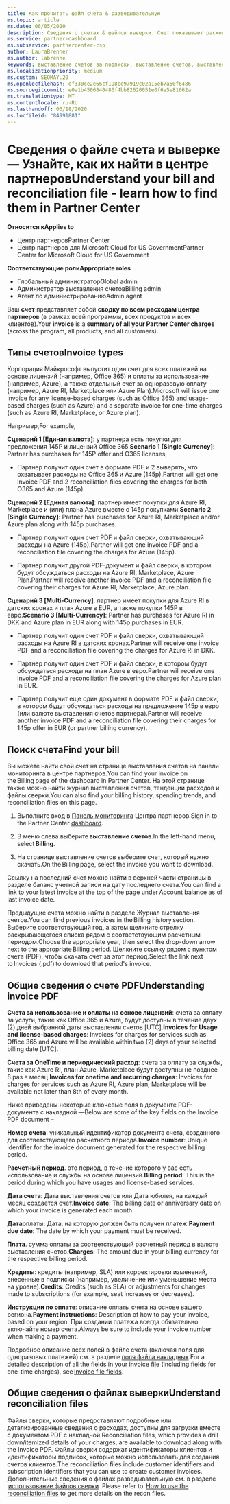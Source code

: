 ```yaml
---
title: Как прочитать файл счета & разведывательную
ms.topic: article
ms.date: 06/05/2020
description: Сведения о счетах & файлов выверки. Счет показывает расходы центра партнеров по программе, продуктам и клиентам за этот ежемесячный период.
ms.service: partner-dashboard
ms.subservice: partnercenter-csp
author: LauraBrenner
ms.author: labrenne
keywords: выставление счетов за подписки, выставление счетов, выставления счетов в центре партнеров, просмотр счета, счет, счет центра партнеров, счет CSP, где мой счет?
ms.localizationpriority: medium
ms.custom: SEOMAY.20
ms.openlocfilehash: df330ce2e66cf198ce97919c02a15eb7a50f6486
ms.sourcegitcommit: e0a1b4506840486f4bb82620051e0f6a5e81662a
ms.translationtype: MT
ms.contentlocale: ru-RU
ms.lasthandoff: 06/18/2020
ms.locfileid: "84991881"
---
```

# <a name="understand-your-bill-and-reconciliation-file---learn-how-to-find-them-in-partner-center"></a><span data-ttu-id="5a59f-105">Сведения о файле счета и выверке — Узнайте, как их найти в центре партнеров</span><span class="sxs-lookup"><span data-stu-id="5a59f-105">Understand your bill and reconciliation file - learn how to find them in Partner Center</span></span>

<span data-ttu-id="5a59f-106">**Относится к**</span><span class="sxs-lookup"><span data-stu-id="5a59f-106">**Applies to**</span></span>

- <span data-ttu-id="5a59f-107">Центр партнеров</span><span class="sxs-lookup"><span data-stu-id="5a59f-107">Partner Center</span></span>
- <span data-ttu-id="5a59f-108">Центр партнеров для Microsoft Cloud for US Government</span><span class="sxs-lookup"><span data-stu-id="5a59f-108">Partner Center for Microsoft Cloud for US Government</span></span>

<span data-ttu-id="5a59f-109">**Соответствующие роли**</span><span class="sxs-lookup"><span data-stu-id="5a59f-109">**Appropriate roles**</span></span>

- <span data-ttu-id="5a59f-110">Глобальный администратор</span><span class="sxs-lookup"><span data-stu-id="5a59f-110">Global admin</span></span>
- <span data-ttu-id="5a59f-111">Администратор выставления счетов</span><span class="sxs-lookup"><span data-stu-id="5a59f-111">Billing admin</span></span>
- <span data-ttu-id="5a59f-112">Агент по администрированию</span><span class="sxs-lookup"><span data-stu-id="5a59f-112">Admin agent</span></span>


<span data-ttu-id="5a59f-113">Ваш **счет** представляет собой **сводку по всем расходам центра партнеров** (в рамках всей программы, всех продуктов и всех клиентов).</span><span class="sxs-lookup"><span data-stu-id="5a59f-113">Your **invoice** is a **summary of all your Partner Center charges** (across the program, all products, and all customers).</span></span> 

## <a name="invoice-types"></a><span data-ttu-id="5a59f-114">Типы счетов</span><span class="sxs-lookup"><span data-stu-id="5a59f-114">Invoice types</span></span>

<span data-ttu-id="5a59f-115">Корпорация Майкрософт выпустит один счет для всех платежей на основе лицензий (например, Office 365) и оплаты за использование (например, Azure), а также отдельный счет за одноразовую оплату (например, Azure RI, Marketplace или Azure Plan).</span><span class="sxs-lookup"><span data-stu-id="5a59f-115">Microsoft will issue one invoice for any license-based charges (such as Office 365) and usage-based charges (such as Azure) and a separate invoice for one-time charges (such as Azure RI, Marketplace, or Azure plan).</span></span>

<span data-ttu-id="5a59f-116">Например,</span><span class="sxs-lookup"><span data-stu-id="5a59f-116">For example,</span></span>  

<span data-ttu-id="5a59f-117">**Сценарий 1 [Единая валюта]**: у партнера есть покупки для предложения 145P и лицензий Office 365.</span><span class="sxs-lookup"><span data-stu-id="5a59f-117">**Scenario 1 [Single Currency]**: Partner has purchases for 145P offer and O365 licenses,</span></span>  

- <span data-ttu-id="5a59f-118">Партнер получит один счет в формате PDF и 2 выверять, что охватывает расходы на Office 365 и Azure (145p).</span><span class="sxs-lookup"><span data-stu-id="5a59f-118">Partner will get one invoice PDF and 2 reconciliation files covering the charges for both O365 and Azure (145p).</span></span>  

<span data-ttu-id="5a59f-119">**Сценарий 2 [Единая валюта]**: партнер имеет покупки для Azure RI, Marketplace и (или) плана Azure вместе с 145p покупками.</span><span class="sxs-lookup"><span data-stu-id="5a59f-119">**Scenario 2 [Single Currency]**: Partner has purchases for Azure RI, Marketplace and/or Azure plan along with 145p purchases.</span></span>

- <span data-ttu-id="5a59f-120">Партнер получит один счет PDF и файл сверки, охватывающий расходы на Azure (145p).</span><span class="sxs-lookup"><span data-stu-id="5a59f-120">Partner will get one invoice PDF and a reconciliation file covering the charges for Azure (145p).</span></span> 

- <span data-ttu-id="5a59f-121">Партнер получит другой PDF-документ и файл сверки, в котором будут обсуждаться расходы на Azure RI, Marketplace, Azure Plan.</span><span class="sxs-lookup"><span data-stu-id="5a59f-121">Partner will receive another invoice PDF and a reconciliation file covering their charges for Azure RI, Marketplace, Azure plan.</span></span> 

<span data-ttu-id="5a59f-122">**Сценарий 3 [Multi-Currency]**: партнер имеет покупки для Azure RI в датских кронах и план Azure в EUR, а также покупки 145P в евро.</span><span class="sxs-lookup"><span data-stu-id="5a59f-122">**Scenario 3 [Multi-Currency]**: Partner has purchases for Azure RI in DKK and Azure plan in EUR along with 145p purchases in EUR.</span></span>

- <span data-ttu-id="5a59f-123">Партнер получит один счет PDF и файл сверки, охватывающий расходы на Azure RI в датских кронах.</span><span class="sxs-lookup"><span data-stu-id="5a59f-123">Partner will receive one invoice PDF and a reconciliation file covering the charges for Azure RI in DKK.</span></span> 

- <span data-ttu-id="5a59f-124">Партнер получит один счет PDF и файл сверки, в котором будут обсуждаться расходы на план Azure в евро.</span><span class="sxs-lookup"><span data-stu-id="5a59f-124">Partner will receive one invoice PDF and a reconciliation file covering the charges for Azure plan in EUR.</span></span> 

- <span data-ttu-id="5a59f-125">Партнер получит еще один документ в формате PDF и файл сверки, в котором будут обсуждаться расходы на предложение 145p в евро (или валюте выставления счетов партнера).</span><span class="sxs-lookup"><span data-stu-id="5a59f-125">Partner will receive another invoice PDF and a reconciliation file covering their charges for 145p offer in EUR (or partner billing currency).</span></span> 

## <a name="find-your-bill"></a><span data-ttu-id="5a59f-126">Поиск счета</span><span class="sxs-lookup"><span data-stu-id="5a59f-126">Find your bill</span></span> 

<span data-ttu-id="5a59f-127">Вы можете найти свой счет на странице выставления счетов на панели мониторинга в центре партнеров.</span><span class="sxs-lookup"><span data-stu-id="5a59f-127">You can find your invoice on the Billing page of the dashboard in Partner Center.</span></span> <span data-ttu-id="5a59f-128">На этой странице также можно найти журнал выставления счетов, тенденции расходов и файлы сверки.</span><span class="sxs-lookup"><span data-stu-id="5a59f-128">You can also find your billing history, spending trends, and reconciliation files on this page.</span></span> 

1. <span data-ttu-id="5a59f-129">Выполните вход в [Панель мониторинга](https://partner.microsoft.com/dashboard/home) Центра партнеров.</span><span class="sxs-lookup"><span data-stu-id="5a59f-129">Sign in to the Partner Center [dashboard](https://partner.microsoft.com/dashboard/home).</span></span> 

2. <span data-ttu-id="5a59f-130">В меню слева выберите **выставление счетов**.</span><span class="sxs-lookup"><span data-stu-id="5a59f-130">In the left-hand menu, select **Billing**.</span></span> 

3. <span data-ttu-id="5a59f-131">На странице выставление счетов выберите счет, который нужно скачать.</span><span class="sxs-lookup"><span data-stu-id="5a59f-131">On the Billing page, select the invoice you want to download.</span></span> 

<span data-ttu-id="5a59f-132">Ссылку на последний счет можно найти в верхней части страницы в разделе баланс учетной записи на дату последнего счета.</span><span class="sxs-lookup"><span data-stu-id="5a59f-132">You can find a link to your latest invoice at the top of the page under Account balance as of last invoice date.</span></span> 

<span data-ttu-id="5a59f-133">Предыдущие счета можно найти в разделе Журнал выставления счетов.</span><span class="sxs-lookup"><span data-stu-id="5a59f-133">You can find previous invoices in the Billing history section.</span></span> <span data-ttu-id="5a59f-134">Выберите соответствующий год, а затем щелкните стрелку раскрывающегося списка рядом с соответствующим расчетным периодом.</span><span class="sxs-lookup"><span data-stu-id="5a59f-134">Choose the appropriate year, then select the drop-down arrow next to the appropriate Billing period.</span></span> <span data-ttu-id="5a59f-135">Щелкните ссылку рядом с пунктом счета (PDF), чтобы скачать счет за этот период.</span><span class="sxs-lookup"><span data-stu-id="5a59f-135">Select the link next to Invoices (.pdf) to download that period's invoice.</span></span> 

## <a name="understanding-invoice-pdf"></a><span data-ttu-id="5a59f-136">Общие сведения о счете PDF</span><span class="sxs-lookup"><span data-stu-id="5a59f-136">Understanding invoice PDF</span></span> 

<span data-ttu-id="5a59f-137">**Счета за использование и оплаты на основе лицензий**: счета за оплату за услуги, такие как Office 365 и Azure, будут доступны в течение двух (2) дней выбранной даты выставления счетов [UTC].</span><span class="sxs-lookup"><span data-stu-id="5a59f-137">**Invoices for Usage and license-based charges**: Invoices for charges for services such as Office 365 and Azure will be available within two (2) days of your selected billing date [UTC].</span></span>  

<span data-ttu-id="5a59f-138">**Счета за OneTime и периодический расход**: счета за оплату за службы, такие как Azure RI, план Azure, Marketplace будут доступны не позднее 8 раз в месяц.</span><span class="sxs-lookup"><span data-stu-id="5a59f-138">**Invoices for onetime and recurring charges**: Invoices for charges for services such as Azure RI, Azure plan, Marketplace will be available not later than 8th of every month.</span></span>  

<span data-ttu-id="5a59f-139">Ниже приведены некоторые ключевые поля в документе PDF-документа с накладной —</span><span class="sxs-lookup"><span data-stu-id="5a59f-139">Below are some of the key fields on the Invoice PDF document –</span></span>

<span data-ttu-id="5a59f-140">**Номер счета**: уникальный идентификатор документа счета, созданного для соответствующего расчетного периода.</span><span class="sxs-lookup"><span data-stu-id="5a59f-140">**Invoice number**: Unique identifier for the invoice document generated for the respective billing period.</span></span> 

<span data-ttu-id="5a59f-141">**Расчетный период**. это период, в течение которого у вас есть использование и службы на основе лицензий.</span><span class="sxs-lookup"><span data-stu-id="5a59f-141">**Billing period**: This is the period during which you have usages and license-based services.</span></span> 

<span data-ttu-id="5a59f-142">**Дата счета**: Дата выставления счетов или Дата юбилея, на каждый месяц создается счет.</span><span class="sxs-lookup"><span data-stu-id="5a59f-142">**Invoice date**: The billing date or anniversary date on which your invoice is generated each month.</span></span> 

<span data-ttu-id="5a59f-143">**Дата**оплаты: Дата, на которую должен быть получен платеж.</span><span class="sxs-lookup"><span data-stu-id="5a59f-143">**Payment due date**: The date by which your payment must be received.</span></span> 

<span data-ttu-id="5a59f-144">**Плата**. сумма оплаты за соответствующий расчетный период в валюте выставления счетов.</span><span class="sxs-lookup"><span data-stu-id="5a59f-144">**Charges**: The amount due in your billing currency for the respective billing period.</span></span> 

<span data-ttu-id="5a59f-145">**Кредиты**: кредиты (например, SLA) или корректировки изменений, внесенные в подписки (например, увеличение или уменьшение места на уровне).</span><span class="sxs-lookup"><span data-stu-id="5a59f-145">**Credits**: Credits (such as SLA) or adjustments for changes made to subscriptions (for example, seat increases or decreases).</span></span> 

<span data-ttu-id="5a59f-146">**Инструкции по оплате**: описание оплаты счета на основе вашего региона.</span><span class="sxs-lookup"><span data-stu-id="5a59f-146">**Payment instructions**: Description of how to pay your invoice, based on your region.</span></span> <span data-ttu-id="5a59f-147">При создании платежа всегда обязательно включайте номер счета.</span><span class="sxs-lookup"><span data-stu-id="5a59f-147">Always be sure to include your invoice number when making a payment.</span></span> 

<span data-ttu-id="5a59f-148">Подробное описание всех полей в файле счета (включая поля для одноразовых платежей) см. в разделе [поля файла накладных](invoice-file.md).</span><span class="sxs-lookup"><span data-stu-id="5a59f-148">For a detailed description of all the fields in your invoice file (including fields for one-time charges), see [Invoice file fields](invoice-file.md).</span></span> 

## <a name="understand-reconciliation-files"></a><span data-ttu-id="5a59f-149">Общие сведения о файлах выверки</span><span class="sxs-lookup"><span data-stu-id="5a59f-149">Understand reconciliation files</span></span>

 <span data-ttu-id="5a59f-150">Файлы сверки, которые предоставляют подробные или детализированные сведения о расходах, доступны для загрузки вместе с документом PDF с накладной.</span><span class="sxs-lookup"><span data-stu-id="5a59f-150">Reconciliation files, which provides a drill down/itemized details of your charges, are available to download along with the Invoice PDF.</span></span> <span data-ttu-id="5a59f-151">Файлы сверки содержат идентификаторы клиентов и идентификаторы подписок, которые можно использовать для создания счетов клиентов.</span><span class="sxs-lookup"><span data-stu-id="5a59f-151">The reconciliation files include customer identifiers and subscription identifiers that you can use to create customer invoices.</span></span> <span data-ttu-id="5a59f-152">Дополнительные сведения о файлах разведывательную см. в разделе  [использование файлов сверки](use-the-reconciliation-files.md) .</span><span class="sxs-lookup"><span data-stu-id="5a59f-152">Please refer to  [How to use the reconciliation files](use-the-reconciliation-files.md) to get more details on the recon files.</span></span> 
